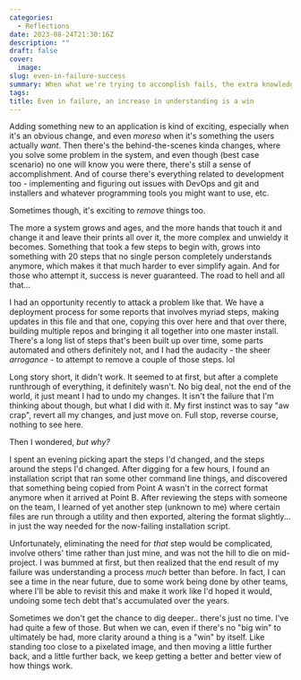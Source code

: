 ```yaml
---
categories:
  - Reflections
date: 2023-08-24T21:30:16Z
description: ""
draft: false
cover:
  image:
slug: even-in-failure-success
summary: When what we're trying to accomplish fails, the extra knowledge and clarity we get just by making the attempt is a win all by itself.
tags:
title: Even in failure, an increase in understanding is a win
---
```

Adding something new to an application is kind of exciting, especially when it's an obvious change, and even _moreso_ when it's something the users actually _want_. Then there's the behind-the-scenes kinda changes, where you solve some problem in the system, and even though (best case scenario) no one will know you were there, there's still a sense of accomplishment. And of course there's everything related to development too - implementing and figuring out issues with DevOps and git and installers and whatever programming tools you might want to use, etc.

Sometimes though, it's exciting to _remove_ things too.

The more a system grows and ages, and the more hands that touch it and change it and leave their prints all over it, the more complex and unwieldy it becomes. Something that took a few steps to begin with, grows into something with 20 steps that no single person completely understands anymore, which makes it that much harder to ever simplify again. And for those who attempt it, success is never guaranteed. The road to hell and all that...

I had an opportunity recently to attack a problem like that. We have a deployment process for some reports that involves myriad steps, making updates in this file and that one, copying this over here and that over there, building multiple repos and bringing it all together into one master install. There's a long list of steps that's been built up over time, some parts automated and others definitely not, and I had the audacity - the sheer _arrogance_ - to attempt to remove a couple of those steps. lol

Long story short, it didn't work. It seemed to at first, but after a complete runthrough of everything, it definitely wasn't. No big deal, not the end of the world, it just meant I had to undo my changes. It isn't the failure that I'm thinking about though, but what I did with it. My first instinct was to say "aw crap", revert all my changes, and just move on. Full stop, reverse course, nothing to see here.

Then I wondered, _but why?_

I spent an evening picking apart the steps I'd changed, and the steps around the steps I'd changed. After digging for a few hours, I found an installation script that ran some other command line things, and discovered that something being copied from Point A wasn't in the correct format anymore when it arrived at Point B. After reviewing the steps with someone on the team, I learned of yet another step (unknown to me) where certain files are run through a utility and then exported, altering the format slightly... in just the way needed for the now-failing installation script.

Unfortunately, eliminating the need for _that_ step would be complicated, involve others' time rather than just mine, and was not the hill to die on mid-project. I was bummed at first, but then realized that the end result of my failure was understanding a process _much_ better than before. In fact, I can see a time in the near future, due to some work being done by other teams, where I'll be able to revisit this and make it work like I'd hoped it would, undoing some tech debt that's accumulated over the years.

Sometimes we don't get the chance to dig deeper.. there's just no time. I've had quite a few of those. But when we can, even if there's no "big win" to ultimately be had, more clarity around a thing is a "win" by itself. Like standing too close to a pixelated image, and then moving a little further back, and a little further back, we keep getting a better and better view of how things work.

